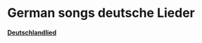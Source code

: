 # German songs deutsche Lieder

[**Deutschlandlied**](German%20songs%20deutsche%20Lieder%201029ca59c773445c833a9842851a1a0e/Deutschlandlied%2060e8b9047df4412e8b9533289e2f6909.md)